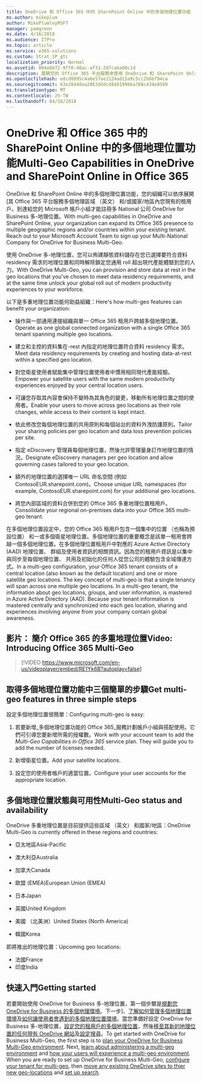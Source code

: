 ```yaml
---
title: OneDrive 和 Office 365 中的 SharePoint Online 中的多個地理位置功能
ms.author: mikeplum
author: MikePlumleyMSFT
manager: pamgreen
ms.date: 4/16/2018
ms.audience: ITPro
ms.topic: article
ms.service: o365-solutions
ms.custom: Strat_SP_gtc
localization_priority: Normal
ms.assetid: 094e86f2-9ff0-40ac-af31-28fcaba00c1d
description: 展開您的 Office 365 平台服務來使用 OneDrive 和 SharePoint Online 中的多個地理位置功能的多個地理區域。
ms.openlocfilehash: edcd8895c4a6e57ae1124ad15a9c5cc2b6bf94ca
ms.sourcegitcommit: 63e2844daa2863dddcd84819966a708c434e8580
ms.translationtype: MT
ms.contentlocale: zh-TW
ms.lasthandoff: 04/18/2018
---
```

# <a name="multi-geo-capabilities-in-onedrive-and-sharepoint-online-in-office-365"></a><span data-ttu-id="4e4cb-103">OneDrive 和 Office 365 中的 SharePoint Online 中的多個地理位置功能</span><span class="sxs-lookup"><span data-stu-id="4e4cb-103">Multi-Geo Capabilities in OneDrive and SharePoint Online in Office 365</span></span>

<span data-ttu-id="4e4cb-p101">OneDrive 和 SharePoint Online 中的多個地理位置功能，您的組織可以依序展開 [其 Office 365 平台服務多個地理區域 （英文） 和/或國家/地區內您現有的租用戶。到達給您的 Microsoft 帳戶小組才能註冊多 National 公司 OneDrive for Business 多-地理位置。</span><span class="sxs-lookup"><span data-stu-id="4e4cb-p101">With multi-geo capabilities in OneDrive and SharePoint Online, your organization can expand its Office 365 presence to multiple geographic regions and/or countries within your existing tenant. Reach out to your Microsoft Account Team to sign up your Multi-National Company for OneDrive for Business Multi-Geo.</span></span>
  
<span data-ttu-id="4e4cb-106">使用 OneDrive 多-地理位置，您可以佈建靜態資料儲存在您已選擇要符合資料 residency 需求的地理位置和同時解除鎖定您通用 roll 超出現代產能體驗到您的人力。</span><span class="sxs-lookup"><span data-stu-id="4e4cb-106">With OneDrive Multi-Geo, you can provision and store data at rest in the geo locations that you've chosen to meet data residency requirements, and at the same time unlock your global roll out of modern productivity experiences to your workforce.</span></span>
  
<span data-ttu-id="4e4cb-107">以下是多重地理位置功能何助益組織：</span><span class="sxs-lookup"><span data-stu-id="4e4cb-107">Here's how multi-geo features can benefit your organization:</span></span>
  
- <span data-ttu-id="4e4cb-108">操作與一部通用連接組織與單一 Office 365 租用戶跨越多個地理位置。</span><span class="sxs-lookup"><span data-stu-id="4e4cb-108">Operate as one global connected organization with a single Office 365 tenant spanning multiple geo locations.</span></span>
    
- <span data-ttu-id="4e4cb-109">建立和主控的資料集在-rest 內指定的地理位置符合資料 residency 需求。</span><span class="sxs-lookup"><span data-stu-id="4e4cb-109">Meet data residency requirements by creating and hosting data-at-rest within a specified geo location.</span></span>
    
- <span data-ttu-id="4e4cb-110">對您衛星使用者賦能集中管理位置使用者中慣用相同現代產能經驗。</span><span class="sxs-lookup"><span data-stu-id="4e4cb-110">Empower your satellite users with the same modern productivity experiences enjoyed by your central location users.</span></span>
    
- <span data-ttu-id="4e4cb-111">可讓您存取其內容會保持不變時為其角色的變更，移動所有地理位置之間的使用者。</span><span class="sxs-lookup"><span data-stu-id="4e4cb-111">Enable your users to move across geo locations as their role changes, while access to their content is kept intact.</span></span>
    
- <span data-ttu-id="4e4cb-112">依此修改您每個地理位置的共用原則和每個站台的資料外洩防護原則。</span><span class="sxs-lookup"><span data-stu-id="4e4cb-112">Tailor your sharing policies per geo location and data loss prevention policies per site.</span></span>
    
- <span data-ttu-id="4e4cb-113">指定 eDiscovery 管理員每個地理位置，然後允許管理量身訂作地理位置的情況。</span><span class="sxs-lookup"><span data-stu-id="4e4cb-113">Designate eDiscovery managers per geo location and allow governing cases tailored to your geo location.</span></span>
    
- <span data-ttu-id="4e4cb-114">額外的地理位置的選擇唯一 URL 命名空間 (例如 ContosoEUR.sharepoint.com)。</span><span class="sxs-lookup"><span data-stu-id="4e4cb-114">Choose unique URL namespaces (for example, ContosoEUR.sharepoint.com) for your additional geo locations.</span></span>
    
- <span data-ttu-id="4e4cb-115">將您內部區域的資料合併到您的 Office 365 多重地理位置租用戶。</span><span class="sxs-lookup"><span data-stu-id="4e4cb-115">Consolidate your regional on-premises data into your Office 365 multi-geo tenant.</span></span>
    
<span data-ttu-id="4e4cb-p102">在多個地理位置設定中，您的 Office 365 租用戶包含一個集中的位置 （也稱為預設位置） 和一或多個衛星地理位置。多個地理位置的重要概念是該單一租用會跨越一個多個地理位置。在多個地理位置租用戶中對應的 Azure Active Directory (AAD) 地理位置、 群組及使用者資訊的相關資訊。因為您的租用戶資訊是以集中與同步至每個地理位置、 共用及初始化的任何人從您公司的體驗包含全域傳達方式。</span><span class="sxs-lookup"><span data-stu-id="4e4cb-p102">In a multi-geo configuration, your Office 365 tenant consists of a central location (also known as the default location) and one or more satellite geo locations. The key concept of multi-geo is that a single tenancy will span across one multiple geo locations. In a multi-geo tenant, the information about geo locations, groups, and user information, is mastered in Azure Active Directory (AAD). Because your tenant information is mastered centrally and synchronized into each geo location, sharing and experiences involving anyone from your company contain global awareness.</span></span>

## <a name="video-introducing-office-365-multi-geo"></a><span data-ttu-id="4e4cb-120">影片： 簡介 Office 365 的多重地理位置</span><span class="sxs-lookup"><span data-stu-id="4e4cb-120">Video: Introducing Office 365 Multi-Geo</span></span>

> [!VIDEO https://www.microsoft.com/en-us/videoplayer/embed/RE1Yk6B?autoplay=false]
  
## <a name="get-multi-geo-features-in-three-simple-steps"></a><span data-ttu-id="4e4cb-121">取得多個地理位置功能中三個簡單的步驟</span><span class="sxs-lookup"><span data-stu-id="4e4cb-121">Get multi-geo features in three simple steps</span></span>

<span data-ttu-id="4e4cb-122">設定多個地理位置很簡單：</span><span class="sxs-lookup"><span data-stu-id="4e4cb-122">Configuring multi-geo is easy:</span></span>
  
1. <span data-ttu-id="4e4cb-p103">若要新增_多個地理位置功能的 Office 365_服務計劃帳戶小組與搭配使用。它們可引導您要新增所需的授權數。</span><span class="sxs-lookup"><span data-stu-id="4e4cb-p103">Work with your account team to add the _Multi-Geo Capabilities in Office 365_ service plan. They will guide you to add the number of licenses needed.</span></span>
    
2. <span data-ttu-id="4e4cb-125">新增衛星位置。</span><span class="sxs-lookup"><span data-stu-id="4e4cb-125">Add your satellite locations.</span></span>
    
3. <span data-ttu-id="4e4cb-126">設定您的使用者帳戶的適當位置。</span><span class="sxs-lookup"><span data-stu-id="4e4cb-126">Configure your user accounts for the appropriate location.</span></span>
    
## <a name="multi-geo-status-and-availability"></a><span data-ttu-id="4e4cb-127">多個地理位置狀態與可用性</span><span class="sxs-lookup"><span data-stu-id="4e4cb-127">Multi-Geo status and availability</span></span>

<span data-ttu-id="4e4cb-128">OneDrive 多重地理位置是目前提供這些區域 （英文） 和國家/地區：</span><span class="sxs-lookup"><span data-stu-id="4e4cb-128">OneDrive Multi-Geo is currently offered in these regions and countries:</span></span>
  
- <span data-ttu-id="4e4cb-129">亞太地區</span><span class="sxs-lookup"><span data-stu-id="4e4cb-129">Asia-Pacific</span></span>
    
- <span data-ttu-id="4e4cb-130">澳大利亞</span><span class="sxs-lookup"><span data-stu-id="4e4cb-130">Australia</span></span>
    
- <span data-ttu-id="4e4cb-131">加拿大</span><span class="sxs-lookup"><span data-stu-id="4e4cb-131">Canada</span></span>
    
- <span data-ttu-id="4e4cb-132">歐盟 (EMEA)</span><span class="sxs-lookup"><span data-stu-id="4e4cb-132">European Union (EMEA)</span></span>
    
- <span data-ttu-id="4e4cb-133">日本</span><span class="sxs-lookup"><span data-stu-id="4e4cb-133">Japan</span></span>
    
- <span data-ttu-id="4e4cb-134">英國</span><span class="sxs-lookup"><span data-stu-id="4e4cb-134">United Kingdom</span></span>
    
- <span data-ttu-id="4e4cb-135">美國 （北美洲）</span><span class="sxs-lookup"><span data-stu-id="4e4cb-135">United States (North America)</span></span>
    
- <span data-ttu-id="4e4cb-136">韓國</span><span class="sxs-lookup"><span data-stu-id="4e4cb-136">Korea</span></span>
      
<span data-ttu-id="4e4cb-137">即將推出的地理位置：</span><span class="sxs-lookup"><span data-stu-id="4e4cb-137">Upcoming geo locations:</span></span>
  
- <span data-ttu-id="4e4cb-138">法國</span><span class="sxs-lookup"><span data-stu-id="4e4cb-138">France</span></span>
- <span data-ttu-id="4e4cb-139">印度</span><span class="sxs-lookup"><span data-stu-id="4e4cb-139">India</span></span>
    
## <a name="getting-started"></a><span data-ttu-id="4e4cb-140">快速入門</span><span class="sxs-lookup"><span data-stu-id="4e4cb-140">Getting started</span></span>

<span data-ttu-id="4e4cb-p104">若要開始使用 OneDrive for Business 多-地理位置，第一個步驟是[規劃您 OneDrive for Business 的多個地理環境](plan-for-multi-geo.md)。下一步]、[了解如何管理多個地理位置環境](administering-a-multi-geo-environment.md)及[如何讓使用者會遇到的多個地理位置環境](multi-geo-user-experience.md)。當您準備好設定 OneDrive for Business 多-地理位置，[設定您的租用戶的多個地理位置](multi-geo-tenant-configuration.md)，然後[移至其新的地理位置的任何現有 OneDrive 網站](move-onedrive-between-geo-locations.md)及[設定搜尋](configure-search-for-multi-geo.md)。</span><span class="sxs-lookup"><span data-stu-id="4e4cb-p104">To get started with OneDrive for Business Multi-Geo, the first step is to [plan your OneDrive for Business Multi-Geo environment](plan-for-multi-geo.md). Next, [learn about administering a multi-geo environment](administering-a-multi-geo-environment.md) and [how your users will experience a multi-geo environment](multi-geo-user-experience.md). When you are ready to set up OneDrive for Business Multi-Geo, [configure your tenant for multi-geo](multi-geo-tenant-configuration.md), then [move any existing OneDrive sites to thier new geo-locations](move-onedrive-between-geo-locations.md) and [set up search](configure-search-for-multi-geo.md).</span></span>
